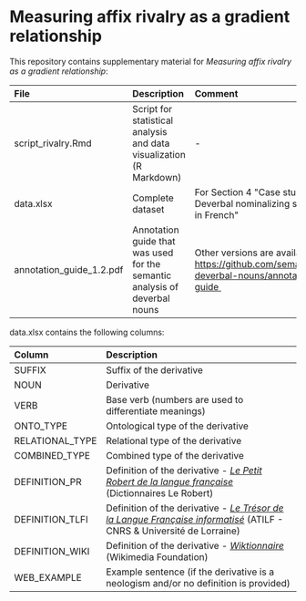 # Measuring affix rivalry as a gradient relationship

This repository contains supplementary material for *Measuring affix rivalry as a gradient relationship*:

| File  | Description | Comment |
| :--- | :--- | :--- | 
| script_rivalry.Rmd | Script for statistical analysis and data visualization (R Markdown)| - |
| data.xlsx | Complete dataset | For Section 4 "Case study: Deverbal nominalizing suffixes in French" <br />  |
| annotation_guide_1.2.pdf | Annotation guide that was used for the semantic analysis of deverbal nouns | Other versions are available at https://github.com/semantics-deverbal-nouns/annotation-guide |

data.xlsx contains the following columns:

| Column | Description |
| :--- | :--- |
| SUFFIX | Suffix of the derivative |
| NOUN | Derivative | 
| VERB | Base verb (numbers are used to differentiate meanings) |
| ONTO_TYPE | Ontological type of the derivative |
| RELATIONAL_TYPE | Relational type of the derivative |
| COMBINED_TYPE | Combined type of the derivative |
| DEFINITION_PR | Definition of the derivative - [*Le Petit Robert de la langue française*](https://petitrobert.lerobert.com/robert.asp) (Dictionnaires Le Robert) |
| DEFINITION_TLFI | Definition of the derivative - [*Le Trésor de la Langue Française informatisé*](http://atilf.atilf.fr/) (ATILF - CNRS & Université de Lorraine) |
| DEFINITION_WIKI | Definition of the derivative - [*Wiktionnaire*](https://fr.wiktionary.org/wiki/Wiktionnaire:Page_d’accueil) (Wikimedia Foundation) |
| WEB_EXAMPLE | Example sentence (if the derivative is a neologism and/or no definition is provided)|

